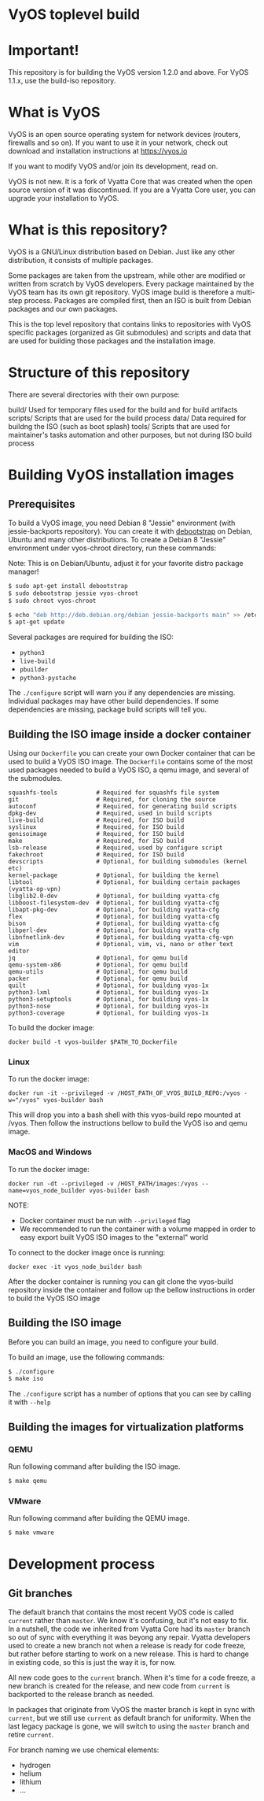 VyOS toplevel build
===================

# Important!

This repository is for building the VyOS version 1.2.0 and above.
For VyOS 1.1.x, use the build-iso repository.


# What is VyOS

VyOS is an open source operating system for network devices (routers, firewalls
and so on). If you want to use it in your network, check out download and
installation instructions at https://vyos.io

If you want to modify VyOS and/or join its development, read on.

VyOS is not new. It is a fork of Vyatta Core that was created when the open
source version of it was discontinued. If you are a Vyatta Core user, you can
upgrade your installation to VyOS.

# What is this repository?

VyOS is a GNU/Linux distribution based on Debian. Just like any other
distribution, it consists of multiple packages.

Some packages are taken from the upstream, while other are modified or written
from scratch by VyOS developers. Every package maintained by the VyOS team has
its own git repository. VyOS image build is therefore a multi-step process.
Packages are compiled first, then an ISO is built from Debian packages and our
own packages.

This is the top level repository that contains links to repositories with VyOS
specific packages (organized as Git submodules) and scripts and data that are
used for building those packages and the installation image.

# Structure of this repository

There are several directories with their own purpose:

   build/    Used for temporary files used for the build and for build artifacts
   scripts/  Scripts that are used for the build process
   data/     Data required for buildng the ISO (such as boot splash)
   tools/    Scripts that are used for maintainer's tasks automation and other
             purposes, but not during ISO build process

# Building VyOS installation images

## Prerequisites

To build a VyOS image, you need Debian 8 "Jessie" environment (with jessie-backports repository).
You can create it with [debootstrap](https://wiki.debian.org/Debootstrap) on Debian, Ubuntu and many
other distributions. To create a Debian 8 "Jessie" environment under vyos-chroot
directory, run these commands:

Note: This is on Debian/Ubuntu, adjust it for your favorite distro package manager!

```bash
$ sudo apt-get install debootstrap
$ sudo debootstrap jessie vyos-chroot
$ sudo chroot vyos-chroot

$ echo "deb http://deb.debian.org/debian jessie-backports main" >> /etc/apt/sources.list
$ apt-get update
```

Several packages are required for building the ISO:
* `python3`
* `live-build`
* `pbuilder`
* `python3-pystache`

The `./configure` script will warn you if any dependencies are missing. Individual
packages may have other build dependencies. If some dependencies are missing,
package build scripts will tell you.

## Building the ISO image inside a docker container

Using our `Dockerfile` you can create your own Docker container that can be used
to build a VyOS ISO image. The `Dockerfile` contains some of the most used
packages needed to build a VyOS ISO, a qemu image, and several of the submodules.

```
squashfs-tools           # Required for squashfs file system
git                      # Required, for cloning the source
autoconf                 # Required, for generating build scripts
dpkg-dev                 # Required, used in build scripts
live-build               # Required, for ISO build
syslinux                 # Required, for ISO build
genisoimage              # Required, for ISO build
make                     # Required, for ISO build
lsb-release              # Required, used by configure script
fakechroot               # Required, for ISO build
devscripts               # Optional, for building submodules (kernel etc)
kernel-package           # Optional, for building the kernel
libtool                  # Optional, for building certain packages (vyatta-op-vpn)
libglib2.0-dev           # Optional, for building vyatta-cfg
libboost-filesystem-dev  # Optional, for building vyatta-cfg
libapt-pkg-dev           # Optional, for building vyatta-cfg
flex                     # Optional, for building vyatta-cfg
bison                    # Optional, for building vyatta-cfg
libperl-dev              # Optional, for building vyatta-cfg
libnfnetlink-dev         # Optional, for building vyatta-cfg-vpn
vim                      # Optional, vim, vi, nano or other text editor
jq                       # Optional, for qemu build
qemu-system-x86          # Optional, for qemu build
qemu-utils               # Optional, for qemu build
packer                   # Optional, for qemu build
quilt                    # Optional, for building vyos-1x
python3-lxml             # Optional, for building vyos-1x
python3-setuptools       # Optional, for building vyos-1x
python3-nose             # Optional, for building vyos-1x
python3-coverage         # Optional, for building vyos-1x
```

To build the docker image:
```
docker build -t vyos-builder $PATH_TO_Dockerfile
```

### Linux

To run the docker image:
```
docker run -it --privileged -v /HOST_PATH_OF_VYOS_BUILD_REPO:/vyos -w="/vyos" vyos-builder bash
```

This will drop you into a bash shell with this vyos-build repo mounted at /vyos.
Then follow the instructions bellow to build the VyOS iso and qemu image.

### MacOS and Windows

To run the docker image:
```
docker run -dt --privileged -v /HOST_PATH/images:/vyos --name=vyos_node_builder vyos-builder bash
```

NOTE:

* Docker container must be run with `--privileged` flag
* We recommended to run the container with a volume mapped in order to easy
  export built VyOS ISO images to the "external" world

To connect to the docker image once is running:
```
docker exec -it vyos_node_builder bash
```

After the docker container is running you can git clone the vyos-build repository
inside the container and follow up the bellow instructions in order to build the
VyOS ISO image

## Building the ISO image

Before you can build an image, you need to configure your build.

To build an image, use the following commands:
```bash
$ ./configure
$ make iso
```

The `./configure` script has a number of options that you can see by calling it
with `--help`

## Building the images for virtualization platforms

### QEMU

Run following command after building the ISO image.
```bash
$ make qemu
```

### VMware

Run following command after building the QEMU image.
```bash
$ make vmware
```

# Development process

## Git branches

The default branch that contains the most recent VyOS code is called `current`
rather than `master`. We know it's confusing, but it's not easy to fix. In a
nutshell, the code we inherited from Vyatta Core had its `master` branch so out
of sync with everything it was beyong any repair. Vyatta developers used to create
a new branch not when a release is ready for code freeze, but rather before
starting to work on a new release. This is hard to change in existing code, so
this is just the way it is, for now.

All new code goes to the `current` branch. When it's time for a code freeze, a
new branch is created for the release, and new code from `current` is backported
to the release branch as needed.

In packages that originate from VyOS the master branch is kept in sync with
`current`, but we still use `current` as default branch for uniformity. When the
last legacy package is gone, we will switch to using the `master` branch and
retire `current`.

For branch naming we use chemical elements:
* hydrogen
* helium
* lithium
* ...
